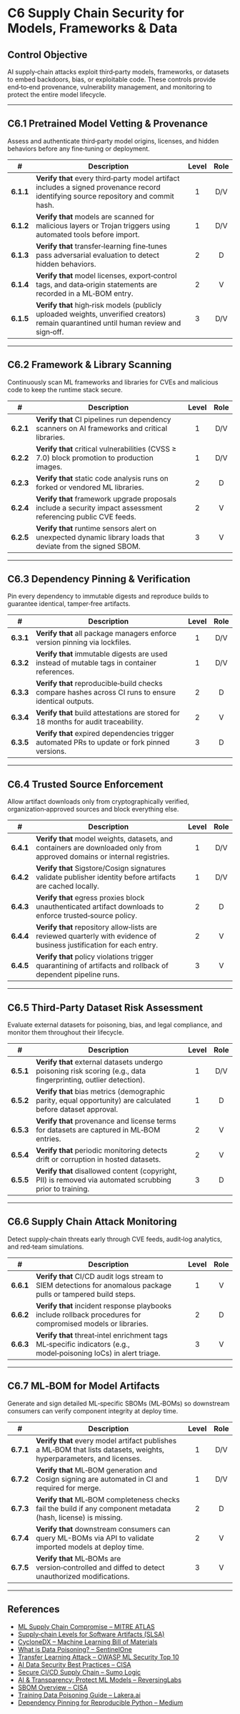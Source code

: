 # C6 Supply Chain Security for Models, Frameworks & Data

## Control Objective

AI supply‑chain attacks exploit third‑party models, frameworks, or datasets to embed backdoors, bias, or exploitable code. These controls provide end‑to‑end provenance, vulnerability management, and monitoring to protect the entire model lifecycle.

---

## C6.1 Pretrained Model Vetting & Provenance

Assess and authenticate third‑party model origins, licenses, and hidden behaviors before any fine‑tuning or deployment.

| # | Description | Level | Role |
|:--------:|---------------------------------------------------------------------------------------------------------------------|:---:|:---:|
| **6.1.1** | **Verify that** every third‑party model artifact includes a signed provenance record identifying source repository and commit hash. | 1 | D/V |
| **6.1.2** | **Verify that** models are scanned for malicious layers or Trojan triggers using automated tools before import. | 1 | D/V |
| **6.1.3** | **Verify that** transfer‑learning fine‑tunes pass adversarial evaluation to detect hidden behaviors. | 2 | D |
| **6.1.4** | **Verify that** model licenses, export‑control tags, and data‑origin statements are recorded in a ML‑BOM entry. | 2 | V |
| **6.1.5** | **Verify that** high‑risk models (publicly uploaded weights, unverified creators) remain quarantined until human review and sign‑off. | 3 | D/V |

---

## C6.2 Framework & Library Scanning

Continuously scan ML frameworks and libraries for CVEs and malicious code to keep the runtime stack secure.

| # | Description | Level | Role |
|:--------:|---------------------------------------------------------------------------------------------------------------------|:---:|:---:|
| **6.2.1** | **Verify that** CI pipelines run dependency scanners on AI frameworks and critical libraries. | 1 | D/V |
| **6.2.2** | **Verify that** critical vulnerabilities (CVSS ≥ 7.0) block promotion to production images. | 1 | D/V |
| **6.2.3** | **Verify that** static code analysis runs on forked or vendored ML libraries. | 2 | D |
| **6.2.4** | **Verify that** framework upgrade proposals include a security impact assessment referencing public CVE feeds. | 2 | V |
| **6.2.5** | **Verify that** runtime sensors alert on unexpected dynamic library loads that deviate from the signed SBOM. | 3 | V |

---

## C6.3 Dependency Pinning & Verification

Pin every dependency to immutable digests and reproduce builds to guarantee identical, tamper‑free artifacts.

| # | Description | Level | Role |
|:--------:|---------------------------------------------------------------------------------------------------------------------|:---:|:---:|
| **6.3.1** | **Verify that** all package managers enforce version pinning via lockfiles. | 1 | D/V |
| **6.3.2** | **Verify that** immutable digests are used instead of mutable tags in container references. | 1 | D/V |
| **6.3.3** | **Verify that** reproducible‑build checks compare hashes across CI runs to ensure identical outputs. | 2 | D |
| **6.3.4** | **Verify that** build attestations are stored for 18 months for audit traceability. | 2 | V |
| **6.3.5** | **Verify that** expired dependencies trigger automated PRs to update or fork pinned versions. | 3 | D |

---

## C6.4 Trusted Source Enforcement

Allow artifact downloads only from cryptographically verified, organization‑approved sources and block everything else.

| # | Description | Level | Role |
|:--------:|---------------------------------------------------------------------------------------------------------------------|:---:|:---:|
| **6.4.1** | **Verify that** model weights, datasets, and containers are downloaded only from approved domains or internal registries. | 1 | D/V |
| **6.4.2** | **Verify that** Sigstore/Cosign signatures validate publisher identity before artifacts are cached locally. | 1 | D/V |
| **6.4.3** | **Verify that** egress proxies block unauthenticated artifact downloads to enforce trusted‑source policy. | 2 | D |
| **6.4.4** | **Verify that** repository allow‑lists are reviewed quarterly with evidence of business justification for each entry. | 2 | V |
| **6.4.5** | **Verify that** policy violations trigger quarantining of artifacts and rollback of dependent pipeline runs. | 3 | V |

---

## C6.5 Third‑Party Dataset Risk Assessment

Evaluate external datasets for poisoning, bias, and legal compliance, and monitor them throughout their lifecycle.

| # | Description | Level | Role |
|:--------:|---------------------------------------------------------------------------------------------------------------------|:---:|:---:|
| **6.5.1** | **Verify that** external datasets undergo poisoning risk scoring (e.g., data fingerprinting, outlier detection). | 1 | D/V |
| **6.5.2** | **Verify that** bias metrics (demographic parity, equal opportunity) are calculated before dataset approval. | 1 | D |
| **6.5.3** | **Verify that** provenance and license terms for datasets are captured in ML‑BOM entries. | 2 | V |
| **6.5.4** | **Verify that** periodic monitoring detects drift or corruption in hosted datasets. | 2 | V |
| **6.5.5** | **Verify that** disallowed content (copyright, PII) is removed via automated scrubbing prior to training. | 3 | D |

---

## C6.6 Supply Chain Attack Monitoring

Detect supply‑chain threats early through CVE feeds, audit‑log analytics, and red‑team simulations.

| # | Description | Level | Role |
|:--------:|---------------------------------------------------------------------------------------------------------------------|:---:|:---:|
| **6.6.1** | **Verify that** CI/CD audit logs stream to SIEM detections for anomalous package pulls or tampered build steps. | 1 | V |
| **6.6.2** | **Verify that** incident response playbooks include rollback procedures for compromised models or libraries. | 2 | D ||
| **6.6.3** | **Verify that** threat‑intel enrichment tags ML‑specific indicators (e.g., model‑poisoning IoCs) in alert triage. | 3 | V |

---

## C6.7 ML‑BOM for Model Artifacts

Generate and sign detailed ML‑specific SBOMs (ML‑BOMs) so downstream consumers can verify component integrity at deploy time.

| # | Description | Level | Role |
|:--------:|---------------------------------------------------------------------------------------------------------------------|:---:|:---:|
| **6.7.1** | **Verify that** every model artifact publishes a ML‑BOM that lists datasets, weights, hyperparameters, and licenses. | 1 | D/V |
| **6.7.2** | **Verify that** ML‑BOM generation and Cosign signing are automated in CI and required for merge. | 1 | D/V |
| **6.7.3** | **Verify that** ML‑BOM completeness checks fail the build if any component metadata (hash, license) is missing. | 2 | D |
| **6.7.4** | **Verify that** downstream consumers can query ML-BOMs via API to validate imported models at deploy time. | 2 | V |
| **6.7.5** | **Verify that** ML‑BOMs are version‑controlled and diffed to detect unauthorized modifications. | 3 | V |

---

## References

* [ML Supply Chain Compromise – MITRE ATLAS](https://misp-galaxy.org/mitre-atlas-attack-pattern/)
* [Supply‑chain Levels for Software Artifacts (SLSA)](https://slsa.dev/)
* [CycloneDX – Machine Learning Bill of Materials](https://cyclonedx.org/capabilities/mlbom/)
* [What is Data Poisoning? – SentinelOne](https://www.sentinelone.com/cybersecurity-101/cybersecurity/data-poisoning/)
* [Transfer Learning Attack – OWASP ML Security Top 10](https://owasp.org/www-project-machine-learning-security-top-10/docs/ML07_2023-Transfer_Learning_Attack)
* [AI Data Security Best Practices – CISA](https://www.cisa.gov/news-events/cybersecurity-advisories/aa25-142a)
* [Secure CI/CD Supply Chain – Sumo Logic](https://www.sumologic.com/blog/secure-azure-devops-github-supply-chain-attacks)
* [AI & Transparency: Protect ML Models – ReversingLabs](https://www.reversinglabs.com/blog/ai-and-transparency-how-ml-model-creators-can-protect-against-supply-chain-attacks)
* [SBOM Overview – CISA](https://www.cisa.gov/sbom)
* [Training Data Poisoning Guide – Lakera.ai](https://www.lakera.ai/blog/training-data-poisoning)
* [Dependency Pinning for Reproducible Python – Medium](https://medium.com/data-science-collective/guarantee-a-locked-reproducible-environment-with-every-python-run-c0e2bf19fb53)

